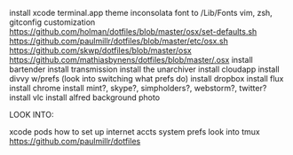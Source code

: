 install xcode
terminal.app theme
inconsolata font to /Lib/Fonts
vim, zsh, gitconfig customization
https://github.com/holman/dotfiles/blob/master/osx/set-defaults.sh https://github.com/paulmillr/dotfiles/blob/master/etc/osx.sh https://github.com/skwp/dotfiles/blob/master/osx https://github.com/mathiasbynens/dotfiles/blob/master/.osx
install bartender
install transmission
install the unarchiver
install cloudapp
install divvy w/prefs (look into switching what prefs do)
install dropbox
install flux
install chrome
install mint?, skype?, simpholders?, webstorm?, twitter?
install vlc
install alfred
background photo





LOOK INTO:

xcode pods
how to set up internet accts system prefs
look into tmux
https://github.com/paulmillr/dotfiles

